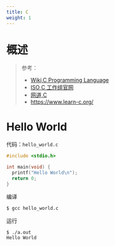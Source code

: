 ```yaml
---
title: C
weight: 1
---
```


# 概述

> 参考：
> - [Wiki,C Programming Language](<https://en.wikipedia.org/wiki/C_(programming_language)>)
> - [ISO C 工作组官网](http://www.open-std.org/jtc1/sc22/wg14/)
> - [网道,C](https://wangdoc.com/clang/)
> - <https://www.learn-c.org/>

# Hello World

代码：`hello_world.c`

```c
#include <stdio.h>

int main(void) {
  printf("Hello World\n");
  return 0;
}
```

编译

```bash
$ gcc hello_world.c
```

运行

```shell
$ ./a.out
Hello World
```
